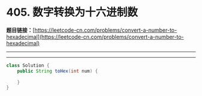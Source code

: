 # 405. 数字转换为十六进制数

**题目链接：**[https://leetcode-cn.com/problems/convert-a-number-to-hexadecimal](https://leetcode-cn.com/problems/convert-a-number-to-hexadecimal)

---

<Cards card="leetcode_405_convert-a-number-to-hexadecimal"></Cards>

---

```java
class Solution {
    public String toHex(int num) {
        
    }
}
```